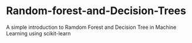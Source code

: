 # Random-forest-and-Decision-Trees
A simple introduction to Ramdom Forest and Decision Tree in Machine Learning using scikit-learn
